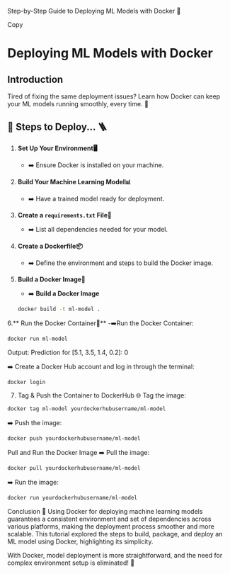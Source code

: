 Step-by-Step Guide to Deploying ML Models with Docker 🐳

Copy
# Deploying ML Models with Docker

## Introduction
Tired of fixing the same deployment issues? Learn how Docker can keep your ML models running smoothly, every time. 🚀

## 🤔 Steps to Deploy... 🪜

1. **Set Up Your Environment🖥️**
   - ➡️ Ensure Docker is installed on your machine.

2. **Build Your Machine Learning Model📊**
   - ➡️ Have a trained model ready for deployment.

3. **Create a `requirements.txt` File📄**
   - ➡️ List all dependencies needed for your model.

4. **Create a Dockerfile📦**
   - ➡️ Define the environment and steps to build the Docker image.

5. **Build a Docker Image🔧**
   - ➡️ **Build a Docker Image**

   ```bash
   docker build -t ml-model .

6.** Run the Docker Container🚀**
-➡️Run the Docker Container:
   ```bash
   docker run ml-model
 ```
Output:
Prediction for [5.1, 3.5, 1.4, 0.2]: 0

➡️ Create a Docker Hub account and log in through the terminal:

```bash
docker login
```
7. Tag & Push the Container to DockerHub 🌐
Tag the image:
  ```bash
docker tag ml-model yourdockerhubusername/ml-model
```

➡️ Push the image:
  ```bash
docker push yourdockerhubusername/ml-model
  ```
Pull and Run the Docker Image
➡️ Pull the image:
  ```bash
docker pull yourdockerhubusername/ml-model
  ```
➡️ Run the image:
  ```bash
docker run yourdockerhubusername/ml-model
  ```

Conclusion 🎉
Using Docker for deploying machine learning models guarantees a consistent environment and set of dependencies across various platforms,
making the deployment process smoother and more scalable. This tutorial explored the steps to build, package, and deploy an ML model using Docker, highlighting its simplicity.

With Docker, model deployment is more straightforward, and the need for complex environment setup is eliminated! 🥳


